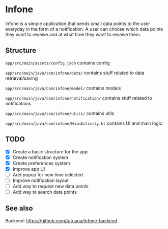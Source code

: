 # Infone

Infone is a simple application that sends small data points to the user everyday in the form of a notification. 
A user can choose which data points they want to receive and at what time they want to receive them.

## Structure

```app/src/main/assets/config.json``` contains config

```app/src/main/java/com/infone/data/``` contains stuff related to data retrieval/saving

```app/src/main/java/com/infone/model/``` contains models

```app/src/main/java/com/infone/notification/``` contains stuff related to notifications

```app/src/main/java/com/infone/utils/``` contains utils

```app/src/main/java/com/infone/MainActivity.kt``` contains UI and main logic

## TODO

- [x] Create a basic structure for the app
- [x] Create notification system
- [x] Create preferences system
- [x] Improve app UI
- [ ] Add popup for new time selected
- [ ] Improve notification layout
- [ ] Add way to request new data points
- [ ] Add way to search data points

## See also
Backend: https://github.com/tatuaua/infone-backend